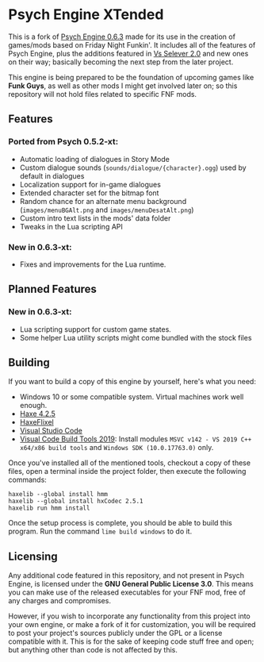 # Psych Engine XTended
This is a fork of [Psych Engine 0.6.3](https://github.com/ShadowMario/FNF-PsychEngine) made for its use in the creation of games/mods based on Friday Night Funkin'. It includes all of the features of Psych Engine, plus the additions featured in [Vs Selever 2.0](https://github.com/DragShot/fnf-vs-selever-mod) and new ones on their way; basically becoming the next step from the later project.

This engine is being prepared to be the foundation of upcoming games like **Funk Guys**, as well as other mods I might get involved later on; so this repository will not hold files related to specific FNF mods.

## Features
### Ported from Psych 0.5.2-xt:
* Automatic loading of dialogues in Story Mode
* Custom dialogue sounds (`sounds/dialogue/{character}.ogg`) used by default in dialogues
* Localization support for in-game dialogues
* Extended character set for the bitmap font
* Random chance for an alternate menu background (`images/menuBGAlt.png` and `images/menuDesatAlt.png`)
* Custom intro text lists in the mods' data folder
* Tweaks in the Lua scripting API
### New in 0.6.3-xt:
* Fixes and improvements for the Lua runtime.

## Planned Features
### New in 0.6.3-xt:
* Lua scripting support for custom game states.
* Some helper Lua utility scripts might come bundled with the stock files

## Building
If you want to build a copy of this engine by yourself, here's what you need:

* Windows 10 or some compatible system. Virtual machines work well enough.
* [Haxe 4.2.5](https://haxe.org/download/version/4.2.5/)
* [HaxeFlixel](https://haxeflixel.com/documentation/install-haxeflixel/)
* [Visual Studio Code](https://code.visualstudio.com)
* [Visual Code Build Tools 2019](https://visualstudio.microsoft.com/vs/older-downloads/): Install modules `MSVC v142 - VS 2019 C++ x64/x86 build tools` and `Windows SDK (10.0.17763.0)` only.

Once you've installed all of the mentioned tools, checkout a copy of these files, open a terminal inside the project folder, then execute the following commands:
```
haxelib --global install hmm
haxelib --global install hxCodec 2.5.1
haxelib run hmm install
```
Once the setup process is complete, you should be able to build this program. Run the command `lime build windows` to do it.

## Licensing
Any additional code featured in this repository, and not present in Psych Engine, is licensed under the **GNU General Public License 3.0**. This means you can make use of the released executables for your FNF mod, free of any charges and compromises.

However, if you wish to incorporate any functionality from this project into your own engine, or make a fork of it for customization, you will be required to post your project's sources publicly under the GPL or a license compatible with it. This is for the sake of keeping code stuff free and open; but anything other than code is not affected by this.